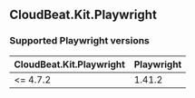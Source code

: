 ## CloudBeat.Kit.Playwright

### Supported Playwright versions 

| CloudBeat.Kit.Playwright | Playwright |
| ------------------------ | ---------- |
| <= 4.7.2                 | 1.41.2     |
